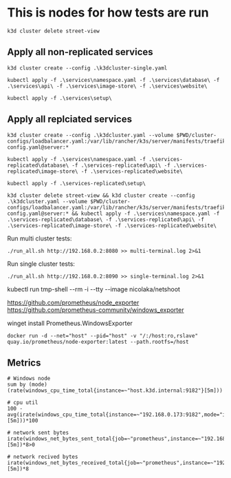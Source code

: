 # This is nodes for how tests are run

```
k3d cluster delete street-view
```

## Apply all non-replicated services 

```
k3d cluster create --config .\k3dcluster-single.yaml

kubectl apply -f .\services\namespace.yaml -f .\services\database\ -f .\services\api\ -f .\services\image-store\ -f .\services\website\

kubectl apply -f .\services\setup\
```




## Apply all replciated services

```
k3d cluster create --config .\k3dcluster.yaml --volume $PWD/cluster-configs/loadbalancer.yaml:/var/lib/rancher/k3s/server/manifests/traefik-config.yaml@server:*

kubectl apply -f .\services\namespace.yaml -f .\services-replicated\database\ -f .\services-replicated\api\ -f .\services-replicated\image-store\ -f .\services-replicated\website\ 

kubectl apply -f .\services-replicated\setup\
```

```
k3d cluster delete street-view && k3d cluster create --config .\k3dcluster.yaml --volume $PWD/cluster-configs/loadbalancer.yaml:/var/lib/rancher/k3s/server/manifests/traefik-config.yaml@server:* && kubectl apply -f .\services\namespace.yaml -f .\services-replicated\database\ -f .\services-replicated\api\ -f .\services-replicated\image-store\ -f .\services-replicated\website\
```



Run multi cluster tests:
```
./run_all.sh http://192.168.0.2:8080 >> multi-terminal.log 2>&1
```

Run single cluster tests:
```
./run_all.sh http://192.168.0.2:8090 >> single-terminal.log 2>&1
```

kubectl run tmp-shell --rm -i --tty --image nicolaka/netshoot

https://github.com/prometheus/node_exporter
https://github.com/prometheus-community/windows_exporter



winget install Prometheus.WindowsExporter

```
docker run -d --net="host" --pid="host" -v "/:/host:ro,rslave" quay.io/prometheus/node-exporter:latest --path.rootfs=/host
```

## Metrics

```
# Windows node
sum by (mode) (rate(windows_cpu_time_total{instance=~"host.k3d.internal:9182"}[5m]))

# cpu util
100 - avg(irate(windows_cpu_time_total{instance=~"192.168.0.173:9182",mode="idle"}[5m]))*100

# network sent bytes
irate(windows_net_bytes_sent_total{job=~"prometheus",instance=~"192.168.0.173:9182",nic!~'isatap.*|VPN.*'}[5m])*8>0

# network recived bytes
irate(windows_net_bytes_received_total{job=~"prometheus",instance=~"192.168.0.173:9182",nic!~'isatap.*|VPN.*'}[5m])*8
```